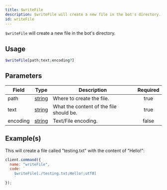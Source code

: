 ```yaml
---
title: $writeFile
description: $writeFile will create a new file in the bot's directory.
id: writeFile
---
```


`$writeFile` will create a new file in the bot's directory.

## Usage

```php
$writeFile[path;text;encoding?]
```

## Parameters

| Field    | Type                                                                                              | Description                             | Required |
| -------- | ------------------------------------------------------------------------------------------------- | --------------------------------------- | :------: |
| path     | [string](https://developer.mozilla.org/en-US/docs/Web/JavaScript/Reference/Global_Objects/String) | Where to create the file.               |   true   |
| text     | [string](https://developer.mozilla.org/en-US/docs/Web/JavaScript/Reference/Global_Objects/String) | What the content of the file should be. |   true   |
| encoding | [string](https://developer.mozilla.org/en-US/docs/Web/JavaScript/Reference/Global_Objects/String) | Text/File encoding.                     |  false   |

## Example(s)

This will create a file called "testing.txt" with the content of "Hello!":

```javascript
client.command({
  name: "writeFile",
  code: `
    $writeFile[./testing.txt;Hello!;utf8]
    `
});
```

